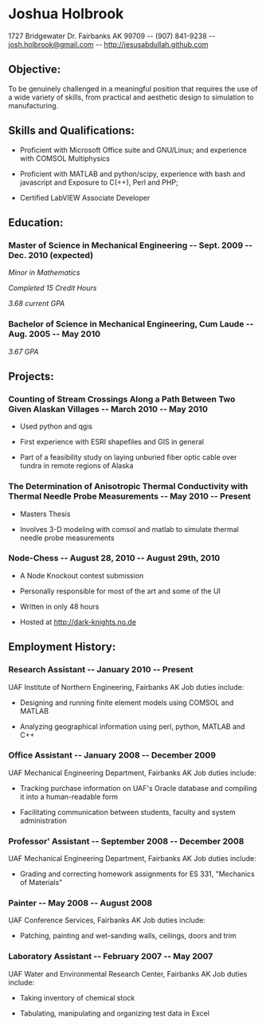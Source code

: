 # Joshua Holbrook
1727 Bridgewater Dr. Fairbanks AK  99709 -- (907) 841-9238 -- josh.holbrook@gmail.com -- http://jesusabdullah.github.com


## Objective:
To be genuinely challenged in a meaningful position that requires the use of a wide variety of skills, from practical and aesthetic design to simulation to manufacturing.



## Skills and Qualifications:


* Proficient with Microsoft Office suite and GNU/Linux; and experience with COMSOL Multiphysics

* Proficient with MATLAB and python/scipy, experience with bash and javascript and Exposure to C(++), Perl and PHP; 

* Certified LabVIEW Associate Developer




## Education:


### Master of Science in Mechanical Engineering -- Sept. 2009 -- Dec. 2010 (expected)


*Minor in Mathematics*


*Completed 15 Credit Hours*  


*3.68 current GPA*


### Bachelor of Science in Mechanical Engineering, Cum Laude -- Aug. 2005 -- May 2010




*3.67 GPA*





## Projects:
    
### Counting of Stream Crossings Along a Path Between Two Given Alaskan Villages -- March 2010 -- May 2010
        
            
* Used python and qgis
            
* First experience with ESRI shapefiles and GIS in general
            
* Part of a feasibility study on laying unburied fiber optic cable over tundra in remote regions of Alaska
            
        
    
### The Determination of Anisotropic Thermal Conductivity with Thermal Needle Probe Measurements -- May 2010 -- Present
        
            
* Masters Thesis
            
* Involves 3-D modeling with comsol and matlab to simulate thermal needle probe measurements
            
        
    
### Node-Chess -- August 28, 2010 -- August 29th, 2010
        
            
* A Node Knockout contest submission
            
* Personally responsible for most of the art and some of the UI
            
* Written in only 48 hours
            
* Hosted at http://dark-knights.no.de
            
        
    






## Employment History:


### Research Assistant -- January 2010 -- Present
UAF Institute of Northern Engineering, Fairbanks AK
Job duties include:

* Designing and running finite element models using COMSOL and MATLAB

* Analyzing geographical information using perl, python, MATLAB and C++


### Office Assistant -- January 2008 -- December 2009
UAF Mechanical Engineering Department, Fairbanks AK
Job duties include:

* Tracking purchase information on UAF's Oracle database and compiling it into a human-readable form

* Facilitating communication between students, faculty and system administration


### Professor' Assistant -- September 2008 -- December 2008
UAF Mechanical Engineering Department, Fairbanks AK
Job duties include:

* Grading and correcting homework assignments for ES 331, "Mechanics of Materials"


### Painter -- May 2008 -- August 2008
UAF Conference Services, Fairbanks AK
Job duties include:

* Patching, painting and wet-sanding walls, ceilings, doors and trim


### Laboratory Assistant -- February 2007 -- May 2007
UAF Water and Environmental Research Center, Fairbanks AK
Job duties include:

* Taking inventory of chemical stock

* Tabulating, manipulating and organizing test data in Excel


